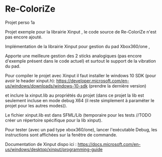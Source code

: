 # Re-ColoriZe
Projet perso 1a

Projet exemple pour la librairie Xinput , le code source de Re-ColoriZe n'est pas encore ajouté.

Implémentation de la librairie Xinput pour gestion du pad Xbox360/one ,

Apporte une meilleure gestion des 2 sticks analogiques (pas encore d'exemple présent dans le code actuel) et surtout le support de la vibration du pad.

Pour compiler le projet avec Xinput il faut installer le windows 10 SDK (pour avoir le header xinput.h):
https://developer.microsoft.com/en-us/windows/downloads/windows-10-sdk (prendre la dernière version)

et inclure la xinput.lib au propriétés du projet (dans ce projet la lib est seulement incluse en mode debug X64 (il reste simplement à paraméter le projet pour les autres modes)).

Le fichier xinput.lib est dans SFML/Lib (temporaire pour les tests //TODO créer un répertoire spécifique pour la lib xinput).

Pour tester (avec un pad type xbox360/one), lancer l'exécutable Debug, les instructions sont affichées sur la fenêtre de commande.


Documentation de Xinput dispo ici : https://docs.microsoft.com/en-us/windows/desktop/xinput/programming-guide
